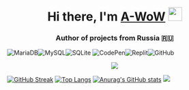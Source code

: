 
<h1 align="center">Hi there, I'm <a href="https://t.me/nulls18" target="_blank">A-WoW</a> 
<img src="https://github.com/blackcater/blackcater/raw/main/images/Hi.gif" height="32"/></h1>
<h3 align="center">Author of projects from Russia 🇷🇺</h3>

![MariaDB](https://img.shields.io/badge/MariaDB-003545?style=for-the-badge&logo=mariadb&logoColor=white)![MySQL](https://img.shields.io/badge/mysql-%2300f.svg?style=for-the-badge&logo=mysql&logoColor=white)![SQLite](https://img.shields.io/badge/sqlite-%2307405e.svg?style=for-the-badge&logo=sqlite&logoColor=white) 
![CodePen](https://img.shields.io/badge/Codepen-000000?style=for-the-badge&logo=codepen&logoColor=white)![Replit](https://img.shields.io/badge/Replit-DD1200?style=for-the-badge&logo=Replit&logoColor=white)![GitHub](https://img.shields.io/badge/github-%23121011.svg?style=for-the-badge&logo=github&logoColor=white)

<p align="center">
  <a href="https://discord.gg/fREhU35VdQ" target="_blank">
    <img align="center" src="https://lanyard.cnrad.dev/api/416812391003586571" />
  </a>
</p>

[![GitHub Streak](https://github-readme-streak-stats.herokuapp.com/?user=a-wow)](https://git.io/streak-stats)
[![Top Langs](https://github-readme-stats.vercel.app/api/top-langs/?username=a-wow&layout=compact)](https://github.com/a-wow/github-readme-stats)
[![Anurag's GitHub stats](https://github-readme-stats.vercel.app/api?username=a-wow)](https://github.com/a-wow/github-readme-stats)
![](https://github.com/a-wow/snk/raw/output/github-contribution-grid-snake.svg)

<!--
**a-wow/a-wow** is a ✨ _special_ ✨ repository because its `README.md` (this file) appears on your GitHub profile.

Here are some ideas to get you started:

- 🔭 I’m currently working on ...
- 🌱 I’m currently learning ...
- 👯 I’m looking to collaborate on ...
- 🤔 I’m looking for help with ...
- 💬 Ask me about ...
- 📫 How to reach me: ...
- 😄 Pronouns: ...
- ⚡ Fun fact: ...
-->
